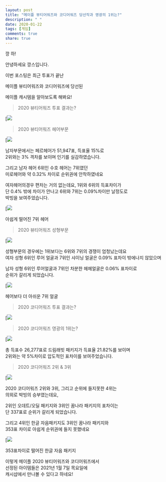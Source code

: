 ```yaml
---
layout: post
title: "메이플 뷰티어워즈와 코디어워즈 당선작과 영광의 1위는?"
description: " "
date: 2020-01-22
tags: [게임]
comments: true
share: true
---
```




깡 하!  
  
안녕하세요 깡스입니다.  
  
이번 포스팅은 최근 투표가 끝난  
  
메이플 뷰티어워즈와 코디어워즈에 당선된  
  
메이플 캐시템을 알아보도록 해봐요!  
  

> 2020 뷰티어워즈 투표 결과는?

[![](https://post-phinf.pstatic.net/MjAyMDEyMzBfODUg/MDAxNjA5MzE2ODQ2MTk5.jvAsmkzBCmT7muY8EfpLm1UvyA7N2GZEUu1XdJj3SZ0g.2_0gu5buCKxy8K87U1MfM9mszoFlnv8k0OkVnHKjasUg.PNG/1.png?type=w1200)

> 2020 뷰티어워즈 헤어부문

[![](https://post-phinf.pstatic.net/MjAyMDEyMzBfODUg/MDAxNjA5MzE2ODQ2MzMx.mKEN3LIpEuDeI12Fit12iI-KZGqlv2SgVOVKoEpQVC4g.MULzniz6e0RO2iSSsXO11-KFcHByMUIiDcwLrZTzkGMg.PNG/2.png?type=w1200)

남자부문에서는 페르헤어가 51,947표, 득표율 15%로  
2위와는 3% 격차를 보이며 인기를 실감하였습니다.  
  
그리고 남자 헤어 6위인 수호 헤어는 7위였던  
미로헤어와 약 0.32% 차이로 순위권에 안착하였네요  
  
여자헤어의경우 편차는 거의 없는데요, 1위와 6위의 득표차이가  
단 0.4% 밖에 차이가 안나고 6위와 7위는 0.09%차이만 날정도로  
박빙을 보여주었습니다.

[![](https://post-phinf.pstatic.net/MjAyMDEyMzBfNTYg/MDAxNjA5MzE4MjY5NTM1.B1Jab46KhAxsZQwkrkj3ecSJ6BKJLPF58LNWvHoQUsgg.C-Qskb8jTLSy2frjoPwgNU8pBGPMgzu9v1y61QAtuLkg.PNG/%EA%B7%B8%EB%A6%BC1.png?type=w1200)

아쉽게 떨어진 7위 헤어

> 2020 뷰티어워즈 성형부문

[![](https://post-phinf.pstatic.net/MjAyMDEyMzBfMjc5/MDAxNjA5MzE2ODQ2MzMz._baeNL_OHdIcpbwGT0Ho1SpoKOuSLQyY9xsxff9euvMg.zlaVxq1K_s_AKDB-cGqCgdx6KU2YUGtu3HZRhQ8nVmwg.PNG/3.png?type=w1200)

성형부문의 경우에는 1위보다는 6위와 7위의 경쟁이 엄청났는데요  
여자 성형 6위인 루어 얼굴과 7위인 샤이닝 얼굴은 0.09% 표차이 밖에나지 않았으며  
  
남자 성형 6위인 루어얼굴과 7위인 차분한 헤헤얼굴은 0.06% 표차이로  
순위가 갈리게 되었습니다.  

[![](https://post-phinf.pstatic.net/MjAyMDEyMzBfMTU5/MDAxNjA5MzE4MjU5NTgx.RV1EumIRSI3bVsRyqUNXgATcGK-SYtY2mbX_b56TdjIg.UJ1ytkp3mMxfXrmgLTONv6RTkAnFTo5bhCURfTEeZ-Yg.PNG/%EA%B7%B8%EB%A6%BC2.png?type=w1200)

헤어보다 더 아쉬운 7위 얼굴

  
  

> 2020 코디어워즈 투표 결과는?

[![](https://post-phinf.pstatic.net/MjAyMDEyMzBfMTI5/MDAxNjA5MzE2ODQ2MjQ2.8lv6vl4r6JBdRkjusW--5qaYPtpCk5gFrwExaEbIerIg.5q5-jSNK_7tGM4YdzaPF_kRUeLTG-CS1UyOV63HG5pcg.PNG/4.png?type=w1200)

> 2020 코디어워즈 영광의 1위는?

[![](https://post-phinf.pstatic.net/MjAyMDEyMzBfMjc3/MDAxNjA5MzE2ODQ2MjY2.Ny-mU-xqyZI6Y8uiGmY6OP7LCXq6PBk24wlb_d_zo7og.0n_hCKbLsz7afGQWWkIWIpcBWMFc9vGHzYauUPpfX5gg.PNG/5.png?type=w1200)

총 득표수 26,277표로 드림래빗 패키지가 득표율 21.82%를 보이며  
2위와는 약 5%차이로 압도적인 표차이를 보여주었습니다.

> 2020 코디어워즈 2위 & 3위

[![](https://post-phinf.pstatic.net/MjAyMDEyMzBfNjEg/MDAxNjA5MzE2ODQ2MzI2.V6FySdo5a4cfK_rPsM3y9lfQfPZwYa7CPwfMP67v5VQg.6K4gmhof7iLaiI3_rRUthpj_y-q2QHantFR5u7sibVsg.PNG/6.png?type=w1200)

2020 코디어워즈 2위와 3위, 그리고 순위에 들지못한 4위는  
의외로 박빙의 승부였는데요,  
  
2위인 오데트/오딜 패키지와 3위인 꿈나라 패키지의 표차이는  
단 337표로 순위가 갈리게 되었습니다.  
  
그리고 4위인 한글 자음패키지도 3위인 꿈나라 패키지와  
353표 차이로 아쉽게 순위권에 들지 못했네요

[![](https://post-phinf.pstatic.net/MjAyMDEyMzBfNTQg/MDAxNjA5MzE4MDI1MTkw.-CHeqefbYqXzET89Zfioq12GhgIP6HQyjsF-PFYduKkg._uXNE_D9GST--u40kUOyhKgFI1Qoun2prv4q2zlVIjIg.JPEG/codyrank_14.jpg?type=w1200)

353표차이로 떨어진 한글 자음 패키지

이렇게 메이플 2020 뷰티어워즈와 코디어워즈에서  
선정된 아이템들은 2021년 1월 7일 목요일에  
캐시샵에서 만나볼 수 있다고 하네요!
